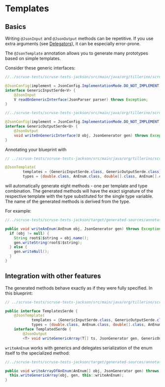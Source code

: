 # Templates

## Basics
Writing `@JsonInput` and `@JsonOutput` methods can be repetitive.
If you use extra arguments (see [Delegators](delegators.md)), it can be especially error-prone.

The `@JsonTemplate` annotation allows you to generate many prototypes based on simple templates.

Consider these generic interfaces:

```java
//../scruse-tests/scruse-tests-jackson/src/main/java/org/tillerino/scruse/tests/base/features/GenericsSerde.java#L16-L20

@JsonConfig(implement = JsonConfig.ImplementationMode.DO_NOT_IMPLEMENT)
interface GenericInputSerde<V> {
    @JsonInput
    V readOnGenericInterface(JsonParser parser) throws Exception;
}
```
```java
//../scruse-tests/scruse-tests-jackson/src/main/java/org/tillerino/scruse/tests/base/features/GenericsSerde.java#L23-L27

@JsonConfig(implement = JsonConfig.ImplementationMode.DO_NOT_IMPLEMENT)
interface GenericOutputSerde<U> {
    @JsonOutput
    void writeOnGenericInterface(U obj, JsonGenerator gen) throws Exception;
}
```

Annotating your blueprint with
```java
// ../scruse-tests/scruse-tests-jackson/src/main/java/org/tillerino/scruse/tests/base/features/TemplatesSerde.java#L12-L14

@JsonTemplate(
        templates = {GenericInputSerde.class, GenericOutputSerde.class},
        types = {double.class, AnEnum.class, double[].class, AnEnum[].class})
```
will automatically generate eight methods - one per template and type combination.
The generated methods will have the exact signature of the respective template with the type substituted for the single type variable.
The name of the generated methods is derived from the type.

For example:
```java
//../scruse-tests/scruse-tests-jackson/target/generated-sources/annotations/org/tillerino/scruse/tests/base/features/TemplatesSerde$TemplatedSerdeImpl.java#L73-L80

public void writeAnEnum(AnEnum obj, JsonGenerator gen) throws Exception {
  if (obj != null) {
    String root$1$string = obj.name();
    gen.writeString(root$1$string);
  } else {
    gen.writeNull();
  }
}
```

## Integration with other features

The generated methods behave exactly as if they were fully specified. In this blueprint:
```java
// ../scruse-tests/scruse-tests-jackson/src/main/java/org/tillerino/scruse/tests/base/features/TemplatesSerde.java#L11-L17

public interface TemplatesSerde {
    @JsonTemplate(
            templates = {GenericInputSerde.class, GenericOutputSerde.class},
            types = {double.class, AnEnum.class, double[].class, AnEnum[].class})
    interface TemplatedSerde {
        @JsonOutput
        <T> void writeGenericArray(T[] ts, JsonGenerator gen, GenericOutputSerde<T> serde) throws Exception;
```

`writeAnEnum` works with generics and delegates serialization of the enum itself to the specialized method:
```java
//../scruse-tests/scruse-tests-jackson/target/generated-sources/annotations/org/tillerino/scruse/tests/base/features/TemplatesSerde$TemplatedSerdeImpl.java#L142-L144

public void writeArrayOfAnEnum(AnEnum[] obj, JsonGenerator gen) throws Exception {
  this.writeGenericArray(obj, gen, this::writeAnEnum);
}
```